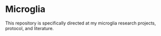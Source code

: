 # Microglia
This repository is specifically directed at my microglia research projects, protocol, and literature.
